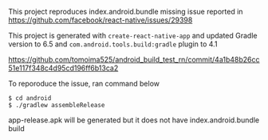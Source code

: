 This project reproduces index.android.bundle missing issue reported in https://github.com/facebook/react-native/issues/29398

This project is generated with `create-react-native-app` and updated Gradle version to 6.5 and `com.android.tools.build:gradle` plugin to 4.1

https://github.com/tomoima525/android_build_test_rn/commit/4a1b48b26cc51e117f348c4d95cd196ff6b13ca2

To reporoduce the issue, ran command below

```
$ cd android
$ ./gradlew assembleRelease
```

app-release.apk will be generated but it does not have index.android.bundle build
